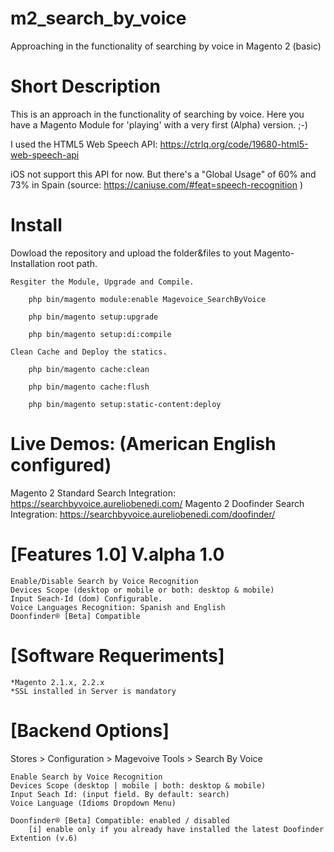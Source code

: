 # m2_search_by_voice

Approaching in the functionality of searching by voice in Magento 2 (basic)

# Short Description

This is an approach in the functionality of searching by voice. Here you have a Magento Module for 'playing' with a very first (Alpha) version. ;-)

I used the HTML5 Web Speech API: https://ctrlq.org/code/19680-html5-web-speech-api

iOS not support this API for now. But there's a "Global Usage" of 60% and 73% in Spain (source: https://caniuse.com/#feat=speech-recognition )

# Install

Dowload the repository and upload the folder&files to yout Magento-Installation root path.

	Resgiter the Module, Upgrade and Compile.
	
		php bin/magento module:enable Magevoice_SearchByVoice
		
		php bin/magento setup:upgrade
		
		php bin/magento setup:di:compile
    
	Clean Cache and Deploy the statics.
	
		php bin/magento cache:clean
		
		php bin/magento cache:flush
		
		php bin/magento setup:static-content:deploy
    

# Live Demos: (American English configured)

Magento 2 Standard Search Integration: https://searchbyvoice.aureliobenedi.com/
Magento 2 Doofinder Search Integration: https://searchbyvoice.aureliobenedi.com/doofinder/

# [Features 1.0] V.alpha 1.0

	Enable/Disable Search by Voice Recognition
	Devices Scope (desktop or mobile or both: desktop & mobile)
	Input Seach-Id (dom) Configurable.
	Voice Languages Recognition: Spanish and English
	Doonfinder® [Beta] Compatible

# [Software Requeriments]
	
	*Magento 2.1.x, 2.2.x
	*SSL installed in Server is mandatory

# [Backend Options] 

Stores > Configuration > Magevoive Tools > Search By Voice

	Enable Search by Voice Recognition
	Devices Scope (desktop | mobile | both: desktop & mobile)
	Input Seach Id: (input field. By default: search)
	Voice Language (Idioms Dropdown Menu)
	
	Doonfinder® [Beta] Compatible: enabled / disabled
		[i] enable only if you already have installed the latest Doofinder Extention (v.6)
